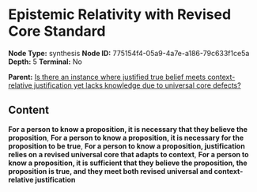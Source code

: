 # Epistemic Relativity with Revised Core Standard

**Node Type:** synthesis
**Node ID:** 775154f4-05a9-4a7e-a186-79c633f1ce5a
**Depth:** 5
**Terminal:** No

**Parent:** [Is there an instance where justified true belief meets context-relative justification yet lacks knowledge due to universal core defects?](is-there-an-instance-where-justified-true-belief-meets-context-relative-justification-yet-lacks-knowledge-due-to-universal-core-defects-antithesis-0ae0d2db-27c3-497b-86ab-b005d3e05fcb.md)

## Content

**For a person to know a proposition, it is necessary that they believe the proposition**, **For a person to know a proposition, it is necessary for the proposition to be true**, **For a person to know a proposition, justification relies on a revised universal core that adapts to context**, **For a person to know a proposition, it is sufficient that they believe the proposition, the proposition is true, and they meet both revised universal and context-relative justification**
